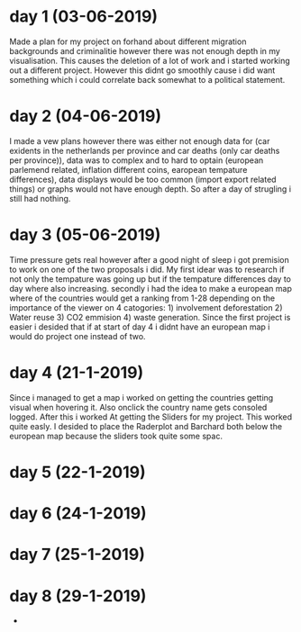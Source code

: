 # day 1 (03-06-2019)

Made a plan for my project on forhand about different migration backgrounds and criminalitie however there was not enough depth in my visualisation.
This causes the deletion of a lot of work and i started working out a different project. However this didnt go smoothly cause i did want something
which i could correlate back somewhat to a political statement.

# day 2 (04-06-2019)

I made a vew plans however there was either not enough data for (car exidents in the netherlands per province and car deaths (only car deaths per province)),
data was to complex and to hard to optain (european parlemend related, inflation different coins, earopean tempature differences), data displays would be too
common (import export related things) or graphs would not have enough depth. So after a day of strugling i still had nothing.

# day 3 (05-06-2019)

Time pressure gets real however after a good night of sleep i got premision to work on one of the two proposals i did. My first idear was to research if not only
the tempature was going up but if the tempature differences day to day where also increasing. secondly i had the idea to make a european map where of the countries
would get a ranking from 1-28 depending on the importance of the viewer on 4 catogories: 1) involvement deforestation 2) Water reuse 3) CO2 emmision 4) waste generation.
Since the first project is easier i desided that if at start of day 4 i didnt have an european map i would do project one instead of two.


# day 4 (21-1-2019)

Since i managed to get a map i worked on getting the countries getting visual when hovering it. Also onclick the country name gets consoled logged. After this i worked At getting the Sliders for my project. This worked quite easly. I desided to place the Raderplot and Barchard both below the european map because the sliders took quite some spac.

# day 5 (22-1-2019)



# day 6 (24-1-2019)



# day 7 (25-1-2019)



# day 8 (29-1-2019)
-
